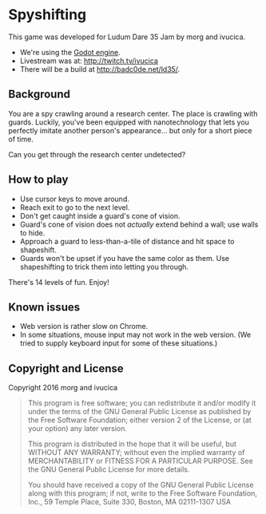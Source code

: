 # Spyshifting

This game was developed for Ludum Dare 35 Jam by morg and ivucica.

- We're using the [Godot engine](http://www.godotengine.org/).
- Livestream was at: http://twitch.tv/ivucica
- There will be a build at http://badc0de.net/ld35/.

## Background

You are a spy crawling around a research center. The place is crawling
with guards. Luckily, you've been equipped with nanotechnology that
lets you perfectly imitate another person's appearance... but only for a
short piece of time.

Can you get through the research center undetected?

## How to play

- Use cursor keys to move around.
- Reach exit to go to the next level.
- Don't get caught inside a guard's cone of vision.
- Guard's cone of vision does not *actually* extend behind a wall;
  use walls to hide.
- Approach a guard to less-than-a-tile of distance and hit space to
  shapeshift.
- Guards won't be upset if you have the same color as them. Use
  shapeshifting to trick them into letting you through.

There's 14 levels of fun. Enjoy!

## Known issues

- Web version is rather slow on Chrome.
- In some situations, mouse input may not work in the web version. (We
  tried to supply keyboard input for some of these situations.)

## Copyright and License

Copyright 2016 morg and ivucica

> This program is free software; you can redistribute it and/or modify
> it under the terms of the GNU General Public License as published by
> the Free Software Foundation; either version 2 of the License, or
> (at your option) any later version.
>
> This program is distributed in the hope that it will be useful,
> but WITHOUT ANY WARRANTY; without even the implied warranty of
> MERCHANTABILITY or FITNESS FOR A PARTICULAR PURPOSE.  See the
> GNU General Public License for more details.
>
> You should have received a copy of the GNU General Public License
> along with this program; if not, write to the Free Software
> Foundation, Inc., 59 Temple Place, Suite 330, Boston, MA  02111-1307  USA
